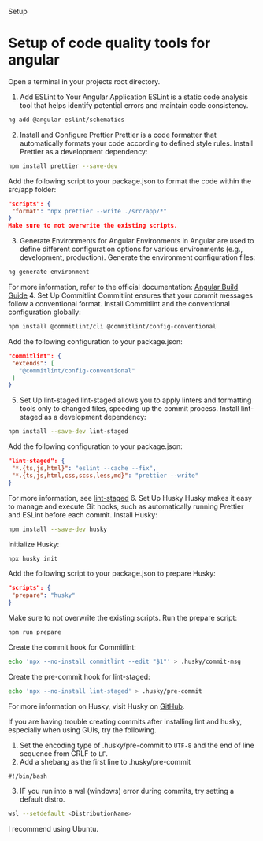 Setup

# Setup of code quality tools for angular

Open a terminal in your projects root directory.

1. Add ESLint to Your Angular Application
   ESLint is a static code analysis tool that helps identify potential errors and maintain code consistency.

```bash
ng add @angular-eslint/schematics
```

2. Install and Configure Prettier
   Prettier is a code formatter that automatically formats your code according to defined style rules.
   Install Prettier as a development dependency:

```bash
npm install prettier --save-dev
```

Add the following script to your package.json to format the code within the src/app folder:

```json
"scripts": {
 "format": "npx prettier --write ./src/app/*"
}
Make sure to not overwrite the existing scripts.
```

3. Generate Environments for Angular
   Environments in Angular are used to define different configuration options for various environments (e.g., development, production).
   Generate the environment configuration files:

```bash
ng generate environment
```

For more information, refer to the official documentation: [Angular Build Guide](https://v17.angular.io/guide/build) 4. Set Up Commitlint
Commitlint ensures that your commit messages follow a conventional format.
Install Commitlint and the conventional configuration globally:

```bash
npm install @commitlint/cli @commitlint/config-conventional
```

Add the following configuration to your package.json:

```json
"commitlint": {
 "extends": [
   "@commitlint/config-conventional"
 ]
}
```

5. Set Up lint-staged
   lint-staged allows you to apply linters and formatting tools only to changed files, speeding up the commit process.
   Install lint-staged as a development dependency:

```bash
npm install --save-dev lint-staged
```

Add the following configuration to your package.json:

```json
"lint-staged": {
 "*.{ts,js,html}": "eslint --cache --fix",
 "*.{ts,js,html,css,scss,less,md}": "prettier --write"
}
```

For more information, see [lint-staged](https://www.npmjs.com/package/lint-staged) 6. Set Up Husky
Husky makes it easy to manage and execute Git hooks, such as automatically running Prettier and ESLint before each commit.
Install Husky:

```bash
npm install --save-dev husky
```

Initialize Husky:

```bash
npx husky init
```

Add the following script to your package.json to prepare Husky:

```json
"scripts": {
 "prepare": "husky"
}
```

Make sure to not overwrite the existing scripts.
Run the prepare script:

```bash
npm run prepare
```

Create the commit hook for Commitlint:

```bash
echo 'npx --no-install commitlint --edit "$1"' > .husky/commit-msg
```

Create the pre-commit hook for lint-staged:

```bash
echo 'npx --no-install lint-staged' > .husky/pre-commit
```

For more information on Husky, visit Husky on [GitHub](https://github.com/typicode/husky).

If you are having trouble creating commits after installing lint and husky, especially when using GUIs, try the following.

1. Set the encoding type of .husky/pre-commit to `UTF-8` and the end of line sequence from CRLF to `LF`.
2. Add a shebang as the first line to .husky/pre-commit

```
#!/bin/bash
```

3. IF you run into a wsl (windows) error during commits, try setting a default distro.

```bash
wsl --setdefault <DistributionName>
```

I recommend using Ubuntu.
